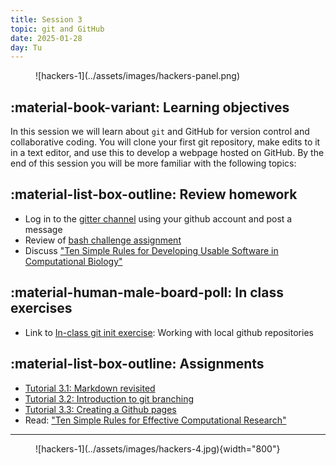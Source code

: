 ```yaml
---
title: Session 3
topic: git and GitHub
date: 2025-01-28
day: Tu
---
```




<figure markdown="span">
  ![hackers-1](../assets/images/hackers-panel.png)
</figure>

## :material-book-variant: Learning objectives
In this session we will learn about `git` and GitHub for version control and 
collaborative coding. You will clone your first git repository, make edits
to it in a text editor, and use this to develop a webpage hosted on GitHub.
By the end of this session you will be more familiar with the following topics:

## :material-list-box-outline: Review homework
- Log in to the [gitter channel](https://app.gitter.im/#/room/#hack-the-planet-course_community:gitter.im) using your github account and post a message
- Review of [bash challenge assignment](https://github.com/isaacovercast/hack-2-shell/blob/main/assignment-2.2.md)
- Discuss ["Ten Simple Rules for Developing Usable Software in Computational Biology"](https://journals.plos.org/ploscompbiol/article?id=10.1371/journal.pcbi.1005265)

## :material-human-male-board-poll: In class exercises
- Link to [In-class git init exercise](../../tutorials/3.0-git-init): Working with local
github repositories


## :material-list-box-outline: Assignments
- [Tutorial 3.1: Markdown revisited](../../tutorials/3.1-markdown)
- [Tutorial 3.2: Introduction to git branching](../../tutorials/3.2-git-branching)
- [Tutorial 3.3: Creating a Github pages](../../tutorials/3.3-github-pages)
- Read: ["Ten Simple Rules for Effective Computational Research"](https://journals.plos.org/ploscompbiol/article?id=10.1371/journal.pcbi.1003506)

---------------------


<figure markdown="span">
  ![hackers-1](../assets/images/hackers-4.jpg){width="800"}
</figure>
